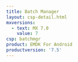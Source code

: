 ```yaml
---
title: Batch Manager
layout: csp-detail.html
mxversions:
  - text: MX 7.0
    value: 7
csp: batchmgr
product: EMDK For Android
productversion: '7.5'
---
```


















